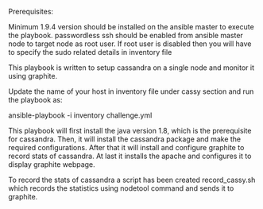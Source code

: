 Prerequisites:

Minimum 1.9.4 version should be installed on the ansible master to execute the playbook.
passwordless ssh should be enabled from ansible master node to target node as root user. If root user is disabled then you will have to specify the sudo related details in inventory file

This playbook is written to setup cassandra on a single node and monitor it using graphite.

Update the name of your host in inventory file under cassy section and run the playbook as:

ansible-playbook -i inventory challenge.yml

This playbook will first install the java version 1.8, which is the prerequisite for cassandra. Then, it will install the cassandra package and make the required configurations. After that it will install and configure graphite to record stats of cassandra. At last it installs the apache and configures it to display graphite webpage.

To record the stats of cassandra a script has been created record_cassy.sh which records the statistics using nodetool command and sends it to graphite.
